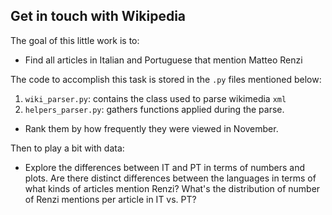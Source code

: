 ## Get in touch with Wikipedia 

The goal of this little work is to:

* Find all articles in Italian and Portuguese that mention Matteo Renzi

The code to accomplish this task is stored in the `.py` files mentioned below:

1. `wiki_parser.py`: contains the class used to parse wikimedia `xml`
2. `helpers_parser.py`: gathers functions applied during the parse. 

* Rank them by how frequently they were viewed in November.


Then to play a bit with data:

* Explore the differences between IT and PT in terms of numbers and plots. Are there distinct differences between the languages in terms of what kinds of articles mention Renzi? What's the distribution of number of Renzi mentions per article in IT vs. PT? 